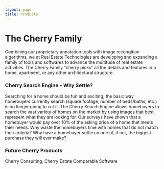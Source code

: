 ```yaml
---
layout: page
title: Products
---
```


#  The Cherry Family 

Combining our proprietary annotation tools with image recongition algorithms, we at Real Estate Technologies are developing and expanding a family of tools and softwares to advance the multitude of real estate activities. The Cherry Family "cherry picks" all the details and features in a home, apartment, or any other architectural structure. 

### Cherry Search Engine - Why Settle? 

Searching for a home should be fun and exciting; the basic way homebuyers currently search (square footage, number of beds/baths, etc.) is no longer going to cut it. The Cherry Search Engine allows homebuyers to search the vast variety of homes on the market by using images that best represent what they are looking for. Our surveys have shown that a homebuyer would pay over 10% of the asking price of a home that meets thier needs. Why waste the homebuyers time with homes that do not match their criteria? Why have a homebuyer settle on one of, if not, the biggest purchase they will ever make? 

### Future Cherry Products

Cherry Consulting, Cherry Estate Comparable Software

